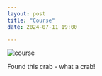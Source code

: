```yaml
---
layout: post
title: "Course"
date: 2024-07-11 19:00

---
```

![course](/images/fragments/course.jpg)

Found this crab - what a crab!
